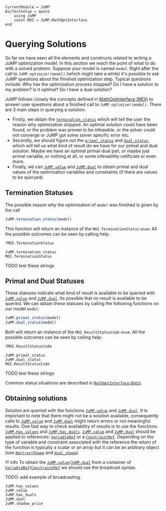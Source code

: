 ```@meta
CurrentModule = JuMP
DocTestSetup = quote
    using JuMP
    const MOI = JuMP.MathOptInterface
end
```

Querying Solutions
==================

So far we have seen all the elements and constructs related to writing a JuMP
optimization model. In this section we reach the point of what to do
with a solved problem. Suppose your model is named `model`. Right after the
call to `JuMP.optimize!(model)` (which might take a while) it's possible to
ask JuMP questions about the finished optimization step. Typical questions
include: Why has the optimization process stopped? Do I have a solution to my
problem? Is it optimal? Do I have a dual solution?

JuMP follows closely the concepts defined in [MathOptInterface (MOI)](https://github.com/JuliaOpt/MathOptInterface.jl)
to answer user questions about a finished call to `JuMP.optimize!(model)`.
There are 3 main steps in querying a solution:

* Firstly, we obtain the [`termination_status`](@ref) which will tell the user the reason why
optimization stopped. An optimal solution could have been found, or the problem
was proven to be infeasible, or the solver could not converge or JuMP got some
solver specific error etc.
* Secondly, we should figure out the [`primal_status`](@ref) and [`dual_status`](@ref), which will tell us what
kind of result do we have for our primal and dual solution. Maybe we have an
optimal primal-dual pair, or maybe just primal variable, or nothing at all,
or some infesability cetificate or even more.
* Finally, we can [`JuMP.value`](@ref) and [`JuMP.dual`](@ref) to obtain primal and dual values of
the optimization variables and constraints (if there are values to be queryed).

## Termination Statuses

The possible reason why the optimization of `model` was finished is given by the call
```julia
JuMP.termination_status(model)
```

This function will return an instance of the `MOI.TerminationStatus` `enum`. All the possible outcomes can be seen by calling help:
```julia
?MOI.TerminationStatus
```

```@docs
JuMP.termination_status
MOI.TerminationStatus
```

TODO test these strings

## Primal and Dual Statuses

These statuses indicate what kind of result is available to be queried
with [`JuMP.value`](@ref) and [`JuMP.dual`](@ref). Its possible that no result
is available to be queried.
We can obtain these statuses by calling the following functions on our model `model`:
```julia
JuMP.primal_status(model)
JuMP.dual_status(model)
```

Both will return an instance of the `MOI.ResultStatusCode` `enum`. All the possible outcomes can be seen by calling help:
```julia
?MOI.ResultStatusCode
```

```@docs
JuMP.primal_status
JuMP.dual_status
MOI.ResultStatusCode
```

TODO test these strings

Common status situations are described in [`MathOptInterface` docs](http://www.juliaopt.org/MathOptInterface.jl/v0.8/apimanual/#Common-status-situations-1).

## Obtaining solutions

Solution are queried with the functions [`JuMP.value`](@ref) and [`JuMP.dual`](@ref).
It is important to note that there might not be a solution available, consequently
calls to [`JuMP.value`](@ref) and [`JuMP.dual`](@ref) might return errors or not meaningful
results. One fast way to check availability of results is to use the functions:
[`JuMP.has_values`](@ref) and [`JuMP.has_duals`](@ref).
[`JuMP.value`](@ref) and [`JuMP.dual`](@ref) should be applied to references: [`VariableRef`](@ref)
or a [`ConstraintRef`](@ref).
Depending on the type of variable and constraint associated with the reference the
return of the function is typically a scalar or an array but it can be an arbitrary
object (see [`AbstractShape`](@ref) and [`dual_shape`](@ref)).

!!! info
    To obtain the [`JuMP.value`](@ref)/[`JuMP.dual`](@ref) from a container of [`VariableRef`](@ref)/[`ConstraintRef`](@ref)  we should use
    the broadcast syntax.

TODO: add example of broadcasting.

```@docs
JuMP.has_values
JuMP.value
JuMP.has_duals
JuMP.dual
JuMP.shadow_price
```